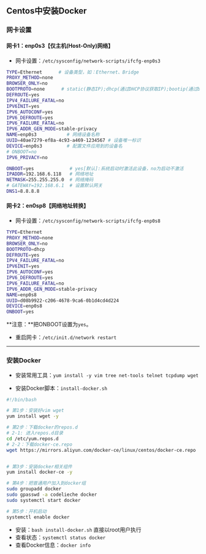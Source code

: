 ## Centos中安装Docker

### 网卡设置

#### 网卡1：enp0s3【仅主机(Host-Only)网络】

- 网卡设置：`/etc/sysconfig/network-scripts/ifcfg-enp0s3`
```bash
TYPE=Ethernet      # 设备类型，如：Ethernet、Bridge
PROXY_METHOD=none
BROWSER_ONLY=no
BOOTPROTO=none      # static(静态IP);dhcp(通过DHCP协议获取IP);bootip(通过bootp协议获取IP)
DEFROUTE=yes
IPV4_FAILURE_FATAL=no
IPV6INIT=yes
IPV6_AUTOCONF=yes
IPV6_DEFROUTE=yes
IPV6_FAILURE_FATAL=no
IPV6_ADDR_GEN_MODE=stable-privacy
NAME=enp0s3           # 网络设备名称
UUID=40ae7279-ef8a-4c93-a469-1234567 # 设备唯一标识
DEVICE=enp0s3         # 配置文件应用到的设备名
# ONBOOT=no
IPV6_PRIVACY=no

ONBOOT=yes             # yes[默认]:系统启动时激活此设备，no为启动不激活
IPADDR=192.168.6.118   # 网络地址
NETMASK=255.255.255.0  # 网络掩码
# GATEWAY=192.168.6.1  # 设置默认网关
DNS1=8.8.8.8
```
#### 网卡2：en0sp8【网络地址转换】
- 网卡设置：`/etc/sysconfig/network-scripts/ifcfg-enp0s8`
```bash
TYPE=Ethernet
PROXY_METHOD=none
BROWSER_ONLY=no
BOOTPROTO=dhcp
DEFROUTE=yes
IPV4_FAILURE_FATAL=no
IPV6INIT=yes
IPV6_AUTOCONF=yes
IPV6_DEFROUTE=yes
IPV6_FAILURE_FATAL=no
IPV6_ADDR_GEN_MODE=stable-privacy
NAME=enp0s8
UUID=d08b9922-c206-4678-9ca6-0b1d4cd4d224
DEVICE=enp0s8
ONBOOT=yes
```
**注意：**把ONBOOT设置为`yes`。
- 重启网卡：`/etc/init.d/network restart`

---

### 安装Docker
- 安装常用工具：`yum install -y vim tree net-tools telnet tcpdump wget`

- 安装Docker脚本：`install-docker.sh`
```bash
#!/bin/bash

# 第1步：安装好vim wget
yum install wget -y

# 第2步：下载docker的repos.d
# 2-1: 进入repos.d目录
cd /etc/yum.repos.d
# 2-2：下载docker-ce.repo
wget https://mirrors.aliyun.com/docker-ce/linux/centos/docker-ce.repo


# 第3步：安装docker相关组件
yum install docker-ce -y

# 第4步：把普通用户加入到docker组
sudo groupadd docker
sudo gpasswd -a codelieche docker
sudo systemctl start docker

# 第5步：开机启动
systemctl enable docker
```

- 安装：`bash install-docker.sh` 直接以root用户执行
- 查看状态：`systemctl status docker`
- 查看Docker信息：`docker info`

